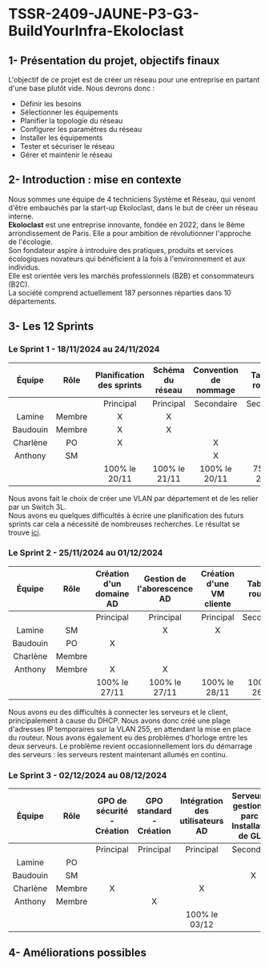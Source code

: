 # TSSR-2409-JAUNE-P3-G3-BuildYourInfra-Ekoloclast

## 1- Présentation du projet, objectifs finaux
L'objectif de ce projet est de créer un réseau pour une entreprise en partant d'une base plutôt vide. Nous devrons donc : 
- Définir les besoins
- Sélectionner les équipements
- Planifier la topologie du réseau
- Configurer les paramètres du réseau
- Installer les équipements
- Tester et sécuriser le réseau
- Gérer et maintenir le réseau

## 2- Introduction : mise en contexte
Nous sommes une équipe de 4 techniciens Système et Réseau, qui venont d'être embauchés par la start-up Ekoloclast, dans le but de créer un réseau interne.  
**Ekoloclast** est une entreprise innovante, fondée en 2022, dans le 8ème arrondissement de Paris. Elle a pour ambition de révolutionner l'approche de l'écologie.   
Son fondateur aspire à introduire des pratiques, produits et services écologiques novateurs qui bénéficient à la fois à l'environnement et aux individus.   
Elle est orientée vers les marchés professionnels (B2B) et consommateurs (B2C).  
La société comprend actuellement 187 personnes réparties dans 10 départements.    
  

## 3- Les 12 Sprints
### Le Sprint 1 - 18/11/2024 au 24/11/2024

| Équipe   | Rôle   | Planification des sprints | Schéma du réseau | Convention de nommage | Table de routage | Liste de matériels |
| :--: | :--: | :--: | :--: | :--: | :--: | :--: |
| | | Principal | Principal | Secondaire | Secondaire | Secondaire |
|  Lamine  | Membre | X | X |  |  |  |
| Baudouin | Membre | X | X |  |  | X |
| Charlène |   PO   | X |  | X | X | |
| Anthony  |   SM   | | | X | X | |
| | | 100% le 20/11 | 100% le 21/11 | 100% le 20/11 | 75% au 22/11 | 25% au 22/11 |

Nous avons fait le choix de créer une VLAN par département et de les relier par un Switch 3L.   
Nous avons eu quelques difficultés à écrire une planification des futurs sprints car cela a nécessité de nombreuses recherches. Le résultat se trouve [ici](Ressources/S01_PlanificationSprint.csv).  

### Le Sprint 2 - 25/11/2024 au 01/12/2024

| Équipe   | Rôle   | Création d'un domaine AD | Gestion de l'aborescence AD | Création d'une VM cliente | Table de routage | Liste de matériels | Intégration des utilisateurs AD |
| :--: | :--: | :--: | :--: | :--: | :--: | :--: | :--: |
| | | Principal | Principal | Principal | Secondaire | Secondaire | Secondaire |
|  Lamine  | SM |  | X | X |  |  |  |
| Baudouin | PO | X |  |  | | X |  |
| Charlène | Membre |  |  |  | X |  | X |
| Anthony  | Membre | X | X |  |  | |  |
| | | 100% le 27/11 | 100% le 27/11 | 100% le 28/11 | 100% le 26/11 | 100% le 28/11 | 25% au 29/11 |

Nous avons eu des difficultés à connecter les serveurs et le client, principalement à cause du DHCP. Nous avons donc créé une plage d'adresses IP temporaires sur la VLAN 255, en attendant la mise en place du routeur.  Nous avons également eu des problèmes d'horloge entre les deux serveurs. Le problème revient occasionnellement lors du démarrage des serveurs : les serveurs restent maintenant allumés en continu.   

### Le Sprint 3 - 02/12/2024 au 08/12/2024

| Équipe   | Rôle   | GPO de sécurité - Création | GPO standard - Création | Intégration des utilisateurs AD | Serveur de gestion de parc - Installation de GLPI | Création d'un 2e AD Core | Mettre en place un routeur VyOS |
| :--: | :--: | :--: | :--: | :--: | :--: | :--: | :--: |
| | | Principal | Principal | Principal | Secondaire | Secondaire | Secondaire |
|  Lamine  | PO |  |  |  |  |  |  |
| Baudouin | SM |  |  |  | X | X |  |
| Charlène | Membre | X |  | X |  |  |  |
| Anthony  | Membre |  | X |  |  | | X |
| | |  |  | 100% le 03/12 |  |  |  |


## 4- Améliorations possibles
